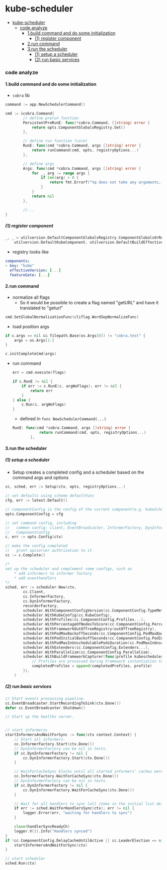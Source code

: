 # kube-scheduler


<!-- @import "[TOC]" {cmd="toc" depthFrom=1 depthTo=6 orderedList=false} -->

<!-- code_chunk_output -->

- [kube-scheduler](#kube-scheduler)
    - [code analyze](#code-analyze)
      - [1.build command and do some initialization](#1build-command-and-do-some-initialization)
        - [(1) register component](#1-register-component)
      - [2.run command](#2run-command)
      - [3.run the scheduler](#3run-the-scheduler)
        - [(1) setup a scheduler](#1-setup-a-scheduler)
        - [(2) run basic services](#2-run-basic-services)

<!-- /code_chunk_output -->


### code analyze

#### 1.build command and do some initialization

* `cobra` lib
```go
command := app.NewSchedulerCommand()
```
```go
cmd := &cobra.Command{
        // define prerun function
        PersistentPreRunE: func(*cobra.Command, []string) error {
            return opts.ComponentGlobalsRegistry.Set()
        },

        // define run function (core)
        RunE: func(cmd *cobra.Command, args []string) error {
            return runCommand(cmd, opts, registryOptions...)
        },

        // define args
        Args: func(cmd *cobra.Command, args []string) error {
            for _, arg := range args {
                if len(arg) > 0 {
                    return fmt.Errorf("%q does not take any arguments, got %q", cmd.CommandPath(), args)
                }
            }
            return nil
        },

        //...
}
```

##### (1) register component

```go
_, _ = utilversion.DefaultComponentGlobalsRegistry.ComponentGlobalsOrRegister(
    utilversion.DefaultKubeComponent, utilversion.DefaultBuildEffectiveVersion(), utilfeature.DefaultMutableFeatureGate)
``` 

* registry looks like
```yaml
components: 
- key: "kube"
  effectiveVersion: [...]
  featureGate: [...]
```

#### 2.run command

* normalize all flags
    * So it would be possible to create a flag named "getURL" and have it translated to "geturl"
```go
cmd.SetGlobalNormalizationFunc(cliflag.WordSepNormalizeFunc)
```

* load position args
```go
if c.args == nil && filepath.Base(os.Args[0]) != "cobra.test" {
    args = os.Args[1:]
}

c.initCompleteCmd(args)
```

* run command
    ```go
    err = cmd.execute(flags)
    ```
    ```go
    if c.RunE != nil {
        if err := c.RunE(c, argWoFlags); err != nil {
            return err
        }
    } else {
        c.Run(c, argWoFlags)
    }
    ```
    * defined in `func NewSchedulerCommand(...)`
    ```go
    RunE: func(cmd *cobra.Command, args []string) error {
                return runCommand(cmd, opts, registryOptions...)
            },
    ```

#### 3.run the scheduler

##### (1) setup a scheduler

* Setup creates a completed config and a scheduler based on the command args and options

```go
cc, sched, err := Setup(ctx, opts, registryOptions...)
```

```go
// set defaults using scheme defaultFunc
cfg, err := latest.Default()

// componentConfig is the config of the current component(e.g. kubeScheduler) 
opts.ComponentConfig = cfg

// set command config, including
//   common config: client, EventBroadcaster, InformerFactory, DynInformerFactory
//   ComponentConfig
c, err := opts.Config(ctx)

// make the config completed
//   grant apiserver authrization to it
cc := c.Complete()

/*
set up the scheduler and complement some configs, such as 
    * add informers to informer factory
    * add eventhandlers
*/
sched, err := scheduler.New(ctx,
        cc.Client,
        cc.InformerFactory,
        cc.DynInformerFactory,
        recorderFactory,
        scheduler.WithComponentConfigVersion(cc.ComponentConfig.TypeMeta.APIVersion),
        scheduler.WithKubeConfig(cc.KubeConfig),
        scheduler.WithProfiles(cc.ComponentConfig.Profiles...),
        scheduler.WithPercentageOfNodesToScore(cc.ComponentConfig.PercentageOfNodesToScore),
        scheduler.WithFrameworkOutOfTreeRegistry(outOfTreeRegistry),
        scheduler.WithPodMaxBackoffSeconds(cc.ComponentConfig.PodMaxBackoffSeconds),
        scheduler.WithPodInitialBackoffSeconds(cc.ComponentConfig.PodInitialBackoffSeconds),
        scheduler.WithPodMaxInUnschedulablePodsDuration(cc.PodMaxInUnschedulablePodsDuration),
        scheduler.WithExtenders(cc.ComponentConfig.Extenders...),
        scheduler.WithParallelism(cc.ComponentConfig.Parallelism),
        scheduler.WithBuildFrameworkCapturer(func(profile kubeschedulerconfig.KubeSchedulerProfile) {
            // Profiles are processed during Framework instantiation to set default plugins and configurations. Capturing them for logging
            completedProfiles = append(completedProfiles, profile)
        }),
    )
```

##### (2) run basic services

```go
// Start events processing pipeline.
cc.EventBroadcaster.StartRecordingToSink(ctx.Done())
defer cc.EventBroadcaster.Shutdown()

// Start up the healthz server.


// start informerss
startInformersAndWaitForSync := func(ctx context.Context) {
    // Start all informers.
    cc.InformerFactory.Start(ctx.Done())
    // DynInformerFactory can be nil in tests.
    if cc.DynInformerFactory != nil {
        cc.DynInformerFactory.Start(ctx.Done())
    }

    // WaitForCacheSync blocks until all started informers' caches were synced
    cc.InformerFactory.WaitForCacheSync(ctx.Done())
    // DynInformerFactory can be nil in tests.
    if cc.DynInformerFactory != nil {
        cc.DynInformerFactory.WaitForCacheSync(ctx.Done())
    }

    // Wait for all handlers to sync (all items in the initial list delivered) before scheduling.
    if err := sched.WaitForHandlersSync(ctx); err != nil {
        logger.Error(err, "waiting for handlers to sync")
    }

    close(handlerSyncReadyCh)
    logger.V(3).Info("Handlers synced")
}
if !cc.ComponentConfig.DelayCacheUntilActive || cc.LeaderElection == nil {
    startInformersAndWaitForSync(ctx)
}

// start scheduler
sched.Run(ctx)
```